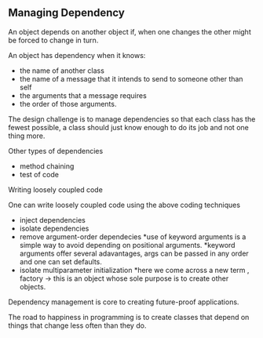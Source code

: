 ## Managing Dependency
An object depends on another object if, when one changes the other might be forced to change in turn.

An object has dependency when it knows:
- the name of another class
- the name of a message that it intends to send to someone other than self
- the arguments that a message requires
- the order of those arguments.

The design challenge is to manage dependencies so that each class has the fewest possible, a class should just know enough to do its job and not one thing more.

Other types of dependencies
- method chaining
- test of code

Writing loosely coupled code

One can write loosely coupled code using the above coding techniques

- inject dependencies
- isolate dependencies
- remove argument-order dependecies
      *use of keyword arguments is a simple way to avoid depending on positional arguments.
      *keyword arguments offer several adavantages, args can be passed in any order and one can set defaults.
- isolate multiparameter initialization
      *here we come across a new term , factory -> this is an object whose sole purpose is to create other objects.
      
Dependency management is core to creating future-proof applications.

The road to happiness in programming is to create classes that depend on things that change less often than they do.
